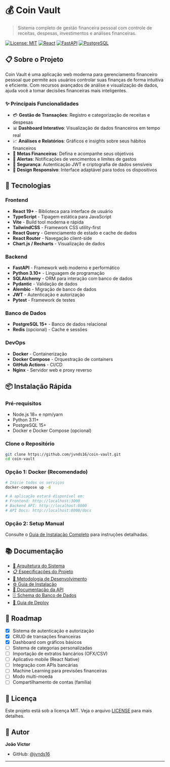 # 💰 Coin Vault

> Sistema completo de gestão financeira pessoal com controle de receitas, despesas, investimentos e análises financeiras.

[![License: MIT](https://img.shields.io/badge/License-MIT-yellow.svg)](https://opensource.org/licenses/MIT)
[![React](https://img.shields.io/badge/React-18.x-blue.svg)](https://reactjs.org/)
[![FastAPI](https://img.shields.io/badge/FastAPI-0.100+-green.svg)](https://fastapi.tiangolo.com/)
[![PostgreSQL](https://img.shields.io/badge/PostgreSQL-15+-blue.svg)](https://www.postgresql.org/)

## 📋 Sobre o Projeto

Coin Vault é uma aplicação web moderna para gerenciamento financeiro pessoal que permite aos usuários controlar suas finanças de forma intuitiva e eficiente. Com recursos avançados de análise e visualização de dados, ajuda você a tomar decisões financeiras mais inteligentes.

### ✨ Principais Funcionalidades

- 💳 **Gestão de Transações**: Registro e categorização de receitas e despesas
- 📊 **Dashboard Interativo**: Visualização de dados financeiros em tempo real
- 📈 **Análises e Relatórios**: Gráficos e insights sobre seus hábitos financeiros
- 🎯 **Metas Financeiras**: Defina e acompanhe seus objetivos
- 🔔 **Alertas**: Notificações de vencimentos e limites de gastos
- 🔐 **Segurança**: Autenticação JWT e criptografia de dados sensíveis
- 📱 **Design Responsivo**: Interface adaptável para todos os dispositivos

## 🚀 Tecnologias

### Frontend
- **React 19+** - Biblioteca para interface de usuário
- **TypeScript** - Tipagem estática para JavaScript
- **Vite** - Build tool moderna e rápida
- **TailwindCSS** - Framework CSS utility-first
- **React Query** - Gerenciamento de estado e cache de dados
- **React Router** - Navegação client-side
- **Chart.js / Recharts** - Visualização de dados

### Backend
- **FastAPI** - Framework web moderno e performático
- **Python 3.10+** - Linguagem de programação
- **SQLAlchemy** - ORM para interação com banco de dados
- **Pydantic** - Validação de dados
- **Alembic** - Migração de banco de dados
- **JWT** - Autenticação e autorização
- **Pytest** - Framework de testes

### Banco de Dados
- **PostgreSQL 15+** - Banco de dados relacional
- **Redis** (opcional) - Cache e sessões

### DevOps
- **Docker** - Containerização
- **Docker Compose** - Orquestração de containers
- **GitHub Actions** - CI/CD
- **Nginx** - Servidor web e proxy reverso

## 📦 Instalação Rápida

### Pré-requisitos

- Node.js 18+ e npm/yarn
- Python 3.11+
- PostgreSQL 15+
- Docker e Docker Compose (opcional)

### Clone o Repositório

```bash
git clone https://github.com/jvnds16/coin-vault.git
cd coin-vault
```

### Opção 1: Docker (Recomendado)

```bash
# Inicie todos os serviços
docker-compose up -d

# A aplicação estará disponível em:
# Frontend: http://localhost:3000
# Backend API: http://localhost:8000
# API Docs: http://localhost:8000/docs
```

### Opção 2: Setup Manual

Consulte o [Guia de Instalação Completo](./docs/INSTALLATION.md) para instruções detalhadas.

## 📚 Documentação

- [📖 Arquitetura do Sistema](./docs/ARCHITECTURE.md)
- [📋 Especificações do Projeto](./docs/SPECIFICATIONS.md)
- [📐 Metodologia de Desenvolvimento](./docs/METHODOLOGY.md)
- [⚙️ Guia de Instalação](./docs/INSTALLATION.md)
- [🔌 Documentação da API](./docs/API.md)
- [🗄️ Schema do Banco de Dados](./docs/DATABASE.md)
- [🚀 Guia de Deploy](./docs/DEPLOYMENT.md)

## 🎯 Roadmap

- [x] Sistema de autenticação e autorização
- [x] CRUD de transações financeiras
- [x] Dashboard com gráficos básicos
- [ ] Sistema de categorias personalizadas
- [ ] Importação de extratos bancários (OFX/CSV)
- [ ] Aplicativo mobile (React Native)
- [ ] Integração com APIs bancárias
- [ ] Machine Learning para previsões financeiras
- [ ] Modo multi-moeda
- [ ] Compartilhamento de contas (família)

## 📝 Licença

Este projeto está sob a licença MIT. Veja o arquivo [LICENSE](LICENSE) para mais detalhes.

## 👤 Autor

**João Victor**

- GitHub: [@jvnds16](https://github.com/jvnds16)

---
